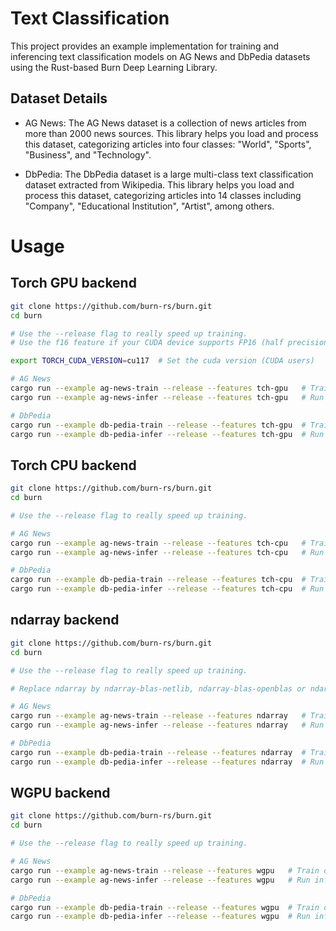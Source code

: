 # Text Classification

This project provides an example implementation for training and inferencing text classification
models on AG News and DbPedia datasets using the Rust-based Burn Deep Learning Library.

## Dataset Details

- AG News: The AG News dataset is a collection of news articles from more than 2000 news sources.
  This library helps you load and process this dataset, categorizing articles into four classes:
  "World", "Sports", "Business", and "Technology".

- DbPedia: The DbPedia dataset is a large multi-class text classification dataset extracted from
  Wikipedia. This library helps you load and process this dataset, categorizing articles into 14
  classes including "Company", "Educational Institution", "Artist", among others.

# Usage


## Torch GPU backend

```bash
git clone https://github.com/burn-rs/burn.git
cd burn

# Use the --release flag to really speed up training.
# Use the f16 feature if your CUDA device supports FP16 (half precision) operations. May not work well on every device. 

export TORCH_CUDA_VERSION=cu117  # Set the cuda version (CUDA users)

# AG News
cargo run --example ag-news-train --release --features tch-gpu   # Train on the ag news dataset
cargo run --example ag-news-infer --release --features tch-gpu   # Run inference on the ag news dataset

# DbPedia
cargo run --example db-pedia-train --release --features tch-gpu  # Train on the db pedia dataset
cargo run --example db-pedia-infer --release --features tch-gpu  # Run inference db pedia dataset
```

## Torch CPU backend

```bash
git clone https://github.com/burn-rs/burn.git
cd burn

# Use the --release flag to really speed up training.

# AG News
cargo run --example ag-news-train --release --features tch-cpu   # Train on the ag news dataset
cargo run --example ag-news-infer --release --features tch-cpu   # Run inference on the ag news dataset

# DbPedia
cargo run --example db-pedia-train --release --features tch-cpu  # Train on the db pedia dataset
cargo run --example db-pedia-infer --release --features tch-cpu  # Run inference db pedia dataset
```

## ndarray backend

```bash
git clone https://github.com/burn-rs/burn.git
cd burn

# Use the --release flag to really speed up training.

# Replace ndarray by ndarray-blas-netlib, ndarray-blas-openblas or ndarray-blas-accelerate for different matmul techniques

# AG News
cargo run --example ag-news-train --release --features ndarray   # Train on the ag news dataset
cargo run --example ag-news-infer --release --features ndarray   # Run inference on the ag news dataset

# DbPedia
cargo run --example db-pedia-train --release --features ndarray  # Train on the db pedia dataset
cargo run --example db-pedia-infer --release --features ndarray  # Run inference db pedia dataset
```

## WGPU backend

```bash
git clone https://github.com/burn-rs/burn.git
cd burn

# Use the --release flag to really speed up training.

# AG News
cargo run --example ag-news-train --release --features wgpu   # Train on the ag news dataset
cargo run --example ag-news-infer --release --features wgpu   # Run inference on the ag news dataset

# DbPedia
cargo run --example db-pedia-train --release --features wgpu  # Train on the db pedia dataset
cargo run --example db-pedia-infer --release --features wgpu  # Run inference db pedia dataset
```